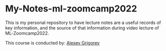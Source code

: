 # My-Notes-ml-zoomcamp2022
This is my personal repository to have lecture notes are a useful records of key information, and the source of that information during video lecture of ML-Zoomcamp2022.

This course is conducted by: [Alexey Grigorev](https://bit.ly/3BxeAoB)


